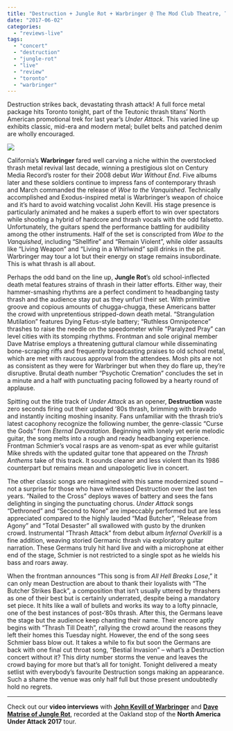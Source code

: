 ```yaml
---
title: "Destruction + Jungle Rot + Warbringer @ The Mod Club Theatre, Toronto, May 30, 2017"
date: "2017-06-02"
categories: 
  - "reviews-live"
tags: 
  - "concert"
  - "destruction"
  - "jungle-rot"
  - "live"
  - "review"
  - "toronto"
  - "warbringer"
---
```


Destruction strikes back, devastating thrash attack! A full force metal package hits Toronto tonight, part of the Teutonic thrash titans’ North American promotional trek for last year’s _Under Attack_. This varied line up exhibits classic, mid-era and modern metal; bullet belts and patched denim are wholly encouraged.

![](https://hellbound.ca/wp-content/uploads/2017/05/Destruction-Warbringer-JungleRot.jpg)

California’s **Warbringer** fared well carving a niche within the overstocked thrash metal revival last decade, winning a prestigious slot on Century Media Record’s roster for their 2008 debut _War Without End_. Five albums later and these soldiers continue to impress fans of contemporary thrash and March commanded the release of _Woe to the Vanquished_. Technically accomplished and Exodus-inspired metal is Warbringer’s weapon of choice and it’s hard to avoid watching vocalist John Kevill. His stage presence is particularly animated and he makes a superb effort to win over spectators while shooting a hybrid of hardcore and thrash vocals with the odd falsetto. Unfortunately, the guitars spend the performance battling for audibility among the other instruments. Half of the set is conscripted from _Woe to the Vanquished_, including “Shellfire” and “Remain Violent”, while older assaults like “Living Weapon” and “Living in a Whirlwind” spill drinks in the pit. Warbringer may tour a lot but their energy on stage remains insubordinate. This is what thrash is all about.

Perhaps the odd band on the line up, **Jungle Rot**’s old school-inflected death metal features strains of thrash in their latter efforts. Either way, their hammer-smashing rhythms are a perfect condiment to headbanging tasty thrash and the audience stay put as they unfurl their set. With primitive groove and copious amounts of chugga-chugga, these Americans batter the crowd with unpretentious stripped-down death metal. “Strangulation Mutilation” features Dying Fetus-style battery; “Ruthless Omnipotence” thrashes to raise the needle on the speedometer while “Paralyzed Pray” can level cities with its stomping rhythms. Frontman and sole original member Dave Matrise employs a threatening guttural clamour while disseminating bone-scraping riffs and frequently broadcasting praises to old school metal, which are met with raucous approval from the attendees. Mosh pits are not as consistent as they were for Warbringer but when they do flare up, they’re disruptive. Brutal death number “Psychotic Cremation” concludes the set in a minute and a half with punctuating pacing followed by a hearty round of applause.

Spitting out the title track of _Under Attack_ as an opener, **Destruction** waste zero seconds firing out their updated ‘80s thrash, brimming with bravado and instantly inciting moshing insanity. Fans unfamiliar with the thrash trio’s latest cacophony recognize the following number, the genre-classic “Curse the Gods” from _Eternal Devastation_. Beginning with lonely yet eerie melodic guitar, the song melts into a rough and ready headbanging experience. Frontman Schmier’s vocal rasps are as venom-spat as ever while guitarist Mike shreds with the updated guitar tone that appeared on the _Thrash Anthems_ take of this track. It sounds cleaner and less violent than its 1986 counterpart but remains mean and unapologetic live in concert.

The other classic songs are reimagined with this same modernized sound – not a surprise for those who have witnessed Destruction over the last ten years. “Nailed to the Cross” deploys waves of battery and sees the fans delighting in singing the punctuating chorus. _Under Attack_ songs “Dethroned” and “Second to None” are impeccably performed but are less appreciated compared to the highly lauded “Mad Butcher”, “Release from Agony” and “Total Desaster” all swallowed with gusto by the drunken crowd. Instrumental “Thrash Attack” from debut album _Infernal Overkill_ is a fine addition, weaving storied Germanic thrash via exploratory guitar narration. These Germans truly hit hard live and with a microphone at either end of the stage, Schmier is not restricted to a single spot as he wields his bass and roars away.

When the frontman announces “This song is from _All Hell Breaks Lose_,” it can only mean Destruction are about to thank their loyalists with “The Butcher Strikes Back”, a composition that isn’t usually uttered by thrashers as one of their best but is certainly underrated, despite being a mandatory set piece. It hits like a wall of bullets and works its way to a lofty pinnacle, one of the best instances of post-‘80s thrash. After this, the Germans leave the stage but the audience keep chanting their name. Their encore aptly begins with “Thrash Till Death”, rallying the crowd around the reasons they left their homes this Tuesday night. However, the end of the song sees Schmier bass blow out. It takes a while to fix but soon the Germans are back with one final cut throat song, “Bestial Invasion” – what’s a Destruction concert without it? This dirty number storms the venue and leaves the crowd baying for more but that’s all for tonight. Tonight delivered a meaty setlist with everybody’s favourite Destruction songs making an appearance. Such a shame the venue was only half full but those present undoubtedly hold no regrets.

* * *

Check out our **video interviews** with **[John Kevill of Warbringer](https://www.youtube.com/watch?v=Ev8HowulNw8)** and **[Dave Matrise of Jungle Rot](https://www.youtube.com/watch?v=lQEfgH3vF6g)**, recorded at the Oakland stop of the **North America Under Attack 2017** tour.
